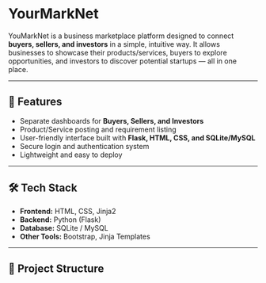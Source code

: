 # YourMarkNet
YouMarkNet is a business marketplace platform designed to connect **buyers, sellers, and investors** in a simple, intuitive way.   It allows businesses to showcase their products/services, buyers to explore opportunities, and investors to discover potential startups — all in one place.

---

## 🚀 Features
- Separate dashboards for **Buyers, Sellers, and Investors**  
- Product/Service posting and requirement listing  
- User-friendly interface built with **Flask, HTML, CSS, and SQLite/MySQL**  
- Secure login and authentication system  
- Lightweight and easy to deploy  

---

## 🛠️ Tech Stack
- **Frontend:** HTML, CSS, Jinja2  
- **Backend:** Python (Flask)  
- **Database:** SQLite / MySQL  
- **Other Tools:** Bootstrap, Jinja Templates  

---

## 📂 Project Structure
